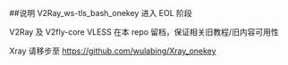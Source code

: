##说明
V2Ray_ws-tls_bash_onekey 进入 EOL 阶段

V2Ray 及 V2fly-core VLESS 在本 repo 留档，保证相关旧教程/旧内容可用性

Xray 请移步至 https://github.com/wulabing/Xray_onekey